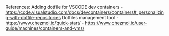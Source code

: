 References:
Adding dotfile for VSCODE dev containers
    - https://code.visualstudio.com/docs/devcontainers/containers#_personalizing-with-dotfile-repositories
Dotfiles management tool
    - https://www.chezmoi.io/quick-start/
    - https://www.chezmoi.io/user-guide/machines/containers-and-vms/
